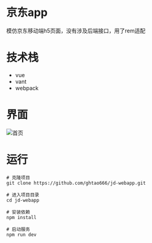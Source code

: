 # 京东app
模仿京东移动端h5页面，没有涉及后端接口，用了rem适配
# 技术栈
* vue
* vant
* webpack
# 界面
![首页](https://github.com/ghtao666/img-folder/blob/master/home2.gif)
# 运行
``` 
# 克隆项目
git clone https://github.com/ghtao666/jd-webapp.git

# 进入项目目录
cd jd-webapp

# 安装依赖
npm install

# 启动服务
npm run dev
```
